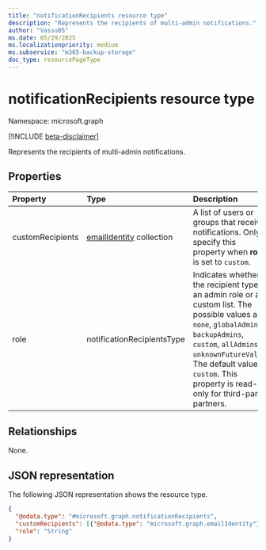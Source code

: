 ```yaml
---
title: "notificationRecipients resource type"
description: "Represents the recipients of multi-admin notifications."
author: "Vassu05"
ms.date: 05/29/2025
ms.localizationpriority: medium
ms.subservice: "m365-backup-storage"
doc_type: resourcePageType
---
```


# notificationRecipients resource type

Namespace: microsoft.graph

[!INCLUDE [beta-disclaimer](../../includes/beta-disclaimer.md)]

Represents the recipients of multi-admin notifications.

## Properties
|Property|Type|Description|
|:---|:---|:---|
|customRecipients|[emailIdentity](../resources/emailidentity.md) collection|A list of users or groups that receive notifications. Only specify this property when **role** is set to `custom`. |
|role|notificationRecipientsType|Indicates whether the recipient type is an admin role or a custom list. The possible values are: `none`, `globalAdmins`, `backupAdmins`, `custom`, `allAdmins`, `unknownFutureValue`. The default value is `custom`. This property is read-only for third-party partners. |

## Relationships
None.

## JSON representation
The following JSON representation shows the resource type.
<!-- {
  "blockType": "resource",
  "@odata.type": "microsoft.graph.notificationRecipients"
}
-->
``` json
{
  "@odata.type": "#microsoft.graph.notificationRecipients",
  "customRecipients": [{"@odata.type": "microsoft.graph.emailIdentity"}],
  "role": "String"
}
```
